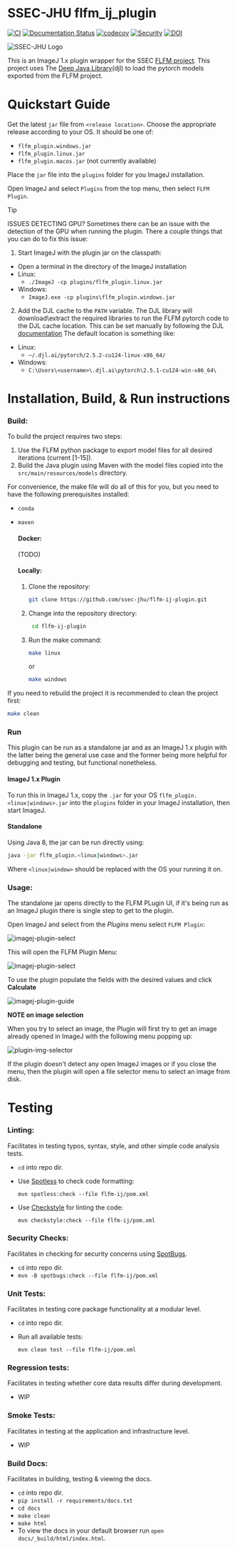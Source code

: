 # SSEC-JHU flfm_ij_plugin

[![CI](https://github.com/ssec-jhu/flfm-ij-plugin/actions/workflows/ci.yml/badge.svg)](https://github.com/ssec-jhu/flfm-ij-plugin/actions/workflows/ci.yml)
[![Documentation Status](https://readthedocs.org/projects/flfm-ij-plugin/badge/?version=latest)](https://flfm-ij-plugin.readthedocs.io/en/latest/?badge=latest)
[![codecov](https://codecov.io/gh/ssec-jhu/flfm-ij-plugin/graph/badge.svg?token=uZuEh7oKnl)](https://codecov.io/gh/ssec-jhu/flfm-ij-plugin)
[![Security](https://github.com/ssec-jhu/flfm-ij-plugin/actions/workflows/security.yml/badge.svg)](https://github.com/ssec-jhu/flfm-ij-plugin/actions/workflows/security.yml)
[![DOI](https://zenodo.org/badge/DOI/10.5281/zenodo.14052740.svg)](https://doi.org/10.5281/zenodo.14052740)


![SSEC-JHU Logo](docs/_static/SSEC_logo_horiz_blue_1152x263.png)

This is an ImageJ 1.x plugin wrapper for the SSEC
[FLFM project](https://github.com/ssec-jhu/flfm). This project uses The
[Deep Java Library](https://djl.ai/)(djl) to load the pytorch models exported from the FLFM
project.

# Quickstart Guide

Get the latest `jar` file from `<release location>`. Choose the appropriate
release according to your OS. It should be one of:
 * `flfm_plugin.windows.jar`
 * `flfm_plugin.linux.jar`
 * `flfm_plugin.macos.jar` (not currently available)

Place the `jar` file into the `plugins` folder for you ImageJ installation.

Open ImageJ and select `Plugins` from the top menu, then select `FLFM Plugin`.

> [!TIP]
> ISSUES DETECTING GPU?
> Sometimes there can be an issue with the detection of the GPU when running the
> plugin. There a couple things that you can do to fix this issue:
>1. Start ImageJ with the plugin jar on the classpath:
>  - Open a terminal in the directory of the ImageJ installation
>  - Linux:
>    - `./ImageJ -cp plugins/flfm_plugin.linux.jar`
>  - Windows:
>    - `ImageJ.exe -cp plugins\flfm_plugin.windows.jar`
>2. Add the DJL cache to the `PATH` variable. The DJL library will download\extract
>   the required libraries to run the FLFM pytorch code to the DJL cache location.
>   This can be set manually by following the DJL
>   [documentation](https://docs.djl.ai/master/docs/development/cache_management.html#resource-caches)
>   The default location is something like:
> - Linux:
>   - `~/.djl.ai/pytorch/2.5.2-cu124-linux-x86_64/`
> - Windows:
>   - `C:\Users\<username>\.djl.ai\pytorch\2.5.1-cu124-win-x86_64\`

# Installation, Build, & Run instructions

### Build:

To build the project requires two steps:
1. Use the FLFM python package to export model files for all desired iterations
   (current [1-15]).
2. Build the Java plugin using Maven with the model files copied into the
   `src/main/resources/models` directory.

For convenience, the make file will do all of this for you, but you need to have
the following prerequisites installed:
* `conda`
* `maven`

  #### Docker:
  (TODO)

  #### Locally:
  1. Clone the repository:
     ```bash
     git clone https://github.com/ssec-jhu/flfm-ij-plugin.git
     ```
  2. Change into the repository directory:
     ```bash
      cd flfm-ij-plugin
      ```
  3. Run the make command:
      ```bash
      make linux
      ```
      or
      ```bash
      make windows
      ```

If you need to rebuild the project it is recommended to clean the project first:
```bash
make clean
```

### Run

This plugin can be run as a standalone jar and as an ImageJ 1.x plugin
with the latter being the general use case and the former being more
helpful for debugging and testing, but functional nonetheless.

#### ImageJ 1.x Plugin

To run this in ImageJ 1.x, copy the `.jar` for your OS 
`flfm_plugin.<linux|windows>.jar` into the `plugins` folder in your ImageJ
installation, then start ImageJ.

#### Standalone

Using Java 8, the jar can be run directly using:

```bash
java -jar flfm_plugin.<linux|windows>.jar
```

Where `<linux|window>` should be replaced with the OS your running it on.

### Usage:

The standalone jar opens directly to the FLFM PLugin UI, if it's being run as
an ImageJ plugin there is single step to get to the plugin.

Open ImageJ and select from the *Plugins* menu select `FLFM Plugin`:

![imagej-plugin-select](docs/_static/imagej_plugin_menu.png)

This will open the FLFM Plugin Menu:

![imagej-plugin-select](docs/_static/plugin_menu.png)

To use the plugin populate the fields with the desired values and click **Calculate**

![imagej-plugin-guide](docs/_static/plugin_ui_guide.png)

**NOTE on image selection**

When you try to select an image, the Plugin will first try to get an image 
already opened in ImageJ with the following menu popping up:

![plugin-img-selector](docs/_static/plugin_ui_img_selector.png)

If the plugin doesn't detect any open ImageJ images or if you close the menu,
then the plugin will open a file selector menu to select an image from disk.

# Testing

### Linting:
Facilitates in testing typos, syntax, style, and other simple code analysis tests.
  * ``cd`` into repo dir.
  * Use [Spotless](https://github.com/diffplug/spotless) to check code formatting:

    ```mvn spotless:check --file flfm-ij/pom.xml```
  * Use [Checkstyle](https://checkstyle.org/) for linting the code:

    ```mvn checkstyle:check --file flfm-ij/pom.xml```

### Security Checks:
Facilitates in checking for security concerns using [SpotBugs](https://spotbugs.readthedocs.io/en/stable/index.html).
 * ``cd`` into repo dir.
 * ``mvn -B spotbugs:check --file flfm-ij/pom.xml``

### Unit Tests:
Facilitates in testing core package functionality at a modular level.
  * ``cd`` into repo dir.
  * Run all available tests:

    ```mvn clean test --file flfm-ij/pom.xml```

### Regression tests:
Facilitates in testing whether core data results differ during development.
  * WIP

### Smoke Tests:
Facilitates in testing at the application and infrastructure level.
  * WIP

### Build Docs:
Facilitates in building, testing & viewing the docs.
 * ``cd`` into repo dir.
 * ``pip install -r requirements/docs.txt``
 * ``cd docs``
 * ``make clean``
 * ``make html``
 * To view the docs in your default browser run ``open docs/_build/html/index.html``.
